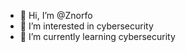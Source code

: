 - 👋 Hi, I’m @Znorfo
- 👀 I’m interested in cybersecurity
- 🌱 I’m currently learning cybersecurity 
<!---
Znorfo/Znorfo is a ✨ special ✨ repository because its `README.md` (this file) appears on your GitHub profile.
You can click the Preview link to take a look at your changes.
--->
